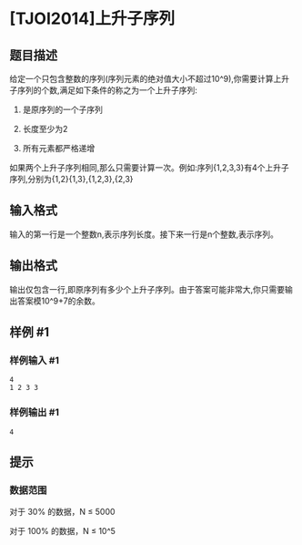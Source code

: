 # [TJOI2014]上升子序列

## 题目描述

给定一个只包含整数的序列(序列元素的绝对值大小不超过10^9),你需要计算上升子序列的个数,满足如下条件的称之为一个上升子序列:

1. 是原序列的一个子序列

2. 长度至少为2

3. 所有元素都严格递增

如果两个上升子序列相同,那么只需要计算一次。例如:序列{1,2,3,3}有4个上升子序列,分别为{1,2}{1,3},{1,2,3},{2,3}


## 输入格式

输入的第一行是一个整数n,表示序列长度。接下来一行是n个整数,表示序列。


## 输出格式

输出仅包含一行,即原序列有多少个上升子序列。由于答案可能非常大,你只需要输出答案模10^9+7的余数。


## 样例 #1

### 样例输入 #1
```
4
1 2 3 3
```

### 样例输出 #1

```
4
```

## 提示

### 数据范围

对于 30% 的数据，N ≤ 5000

对于 100% 的数据，N ≤ 10^5

